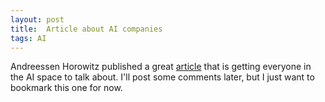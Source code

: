 ```yaml
---
layout: post
title:  Article about AI companies
tags: AI
---
```


Andreessen Horowitz published a great
[article](https://a16z.com/2020/02/16/the-new-business-of-ai-and-how-its-different-from-traditional-software/)
that is getting everyone in the AI space to talk about. I'll post some comments
later, but I just want to bookmark this one for now.
